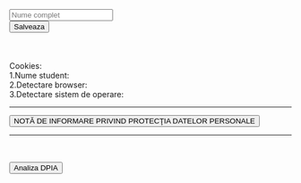 

<body>
<div class="container">

<div class="row">
	<div class="col3">  
		<input id="nameInput" type="text" class="form-control " placeholder="Nume complet" aria-label="Recipient's username" aria-describedby="basic-addon2">
	</div>
	<div class="col3">
		<button class="btn btn-success custom" type="button" id="addNameBtn" onclick="setNameCookie()">Salveaza</button>
		<button style="display:none;" class="btn btn-primary custom" type="button" id="editNameBtn" onclick="setNameCookie()">Actualizeaza</button>
	</div>
</div>
<br><br><br>
Cookies:<br>
1.Nume student: <b><span id="nameCookie"></span></b><br>
2.Detectare browser: <b><span id="browserCookie"></span></b><br>
3.Detectare sistem de operare: <b><span id="soCookie"></span></b><br>
<hr>

<button id="titluInfo" class="btn btn-outline-secondary custom" onclick="displayInfo()">NOTĂ DE INFORMARE PRIVIND PROTECŢIA DATELOR PERSONALE </button>

<div id="textInfo" style="display:none;">
<p align="left"><br><br><br>
	<strong>
Masterul de eActiviati din cadrul Universitatii Tehnice din Cluj-Napoca si programul de mobilitate a studentilor Erasmus in UK, prelucreaza in conformitate cu  Regulamentul General al Uniunii Europene nr. 679/2016, privind protectia persoanleor fizice in ceea ce priveste prelucrarea  datele cu caracter personal furnizate.

Vă notificăm faptul că datorită temeiului legal aplicabil în România și a relației contractuale în care vă aflați cu Universitatea Tehnică din Cluj-Napoca, Masterul de eActivitati si stagiul de mobilitate Erasmus in UK, procesează pe perioada relațiilor contractuale următoarele categorii de informații personale care vă aparțin pe care le deține la nivelul departamentelor și serviciilor: date de identificare conform actelor personale emise de autoritățile statului român (certificat de naștere, carte de identitate, pașaport unde e cazul, etc.); date financiare (număr de cont, venituri realizate la nivelul instituției, situații financiare personale, etc.); caracteristici personale (vârsta, locul nașterii, naționalitate, stare civilă, etc. necesare pentru stabilirea de drepturi cuvenite); opinii privind starea de sănătate (în baza certificatelor și adeverințelor medicale și de evaluare a stării de sănătate stipulate în normativele aplicabile); componența familiei (numărul de copii și date de identificare a acestora, stare civilă, etc. in baza cărora se fac justificările de calcul a unor drepturi cuvenite sau se stabilesc alte drepturi conform legilor și normativelor aplicabile pentru cei care optează sau solicită aceste drepturi); informații privind parcursul academic, calificările deținute, istoricul profesional, calitatea de membru in organizații profesionale, publicații, date de contact necesare pentru derularea curentă a activității educaționale și de cercetare specifice universității.
Aceste date prelucrate prin intermediul formularului de inscriere la concursul  de premiere a mobilitatii studentesti Erasmus sunt folosite doar pentru selectia, si premierea participantilor.

Menționăm ca reținerea datelor cu caracter personal în instituție are rolul de a putea furniza către titularul datelor, la cerere, informații privind perioada de școlarizare petrecută în cadrul instituției și după finalizarea acestei perioade de instruire și se supune suplimentar temeiului legal aplicabil în România furnizat de OM Nr. 657 / 24.11.2014 privind regimul actelor de studii în sistemul de învățământ superior cu completările ulterioare.
Conform Legii nr. 677/2001, beneficiaţi de dreptul de acces, de intervenţie asupra datelor, dreptul de a nu fi supus unei decizii individuale şi dreptul de a vă adresa justiţiei. Totodată, aveţi dreptul să vă opuneţi prelucrării datelor personale care vă privesc şi să solicitaţi ştergerea datelor*. Pentru exercitarea acestor drepturi, vă puteţi adresa cu o cerere scrisă, datată şi semnată la departamentul PDP al Universitatii Tehnice din Cluj Napoca. De asemenea, vă este recunoscut dreptul de a vă adresa justiţiei.
Datele dumneavoastră vor fi transferate în Marea Britanie în vederea efectuarii unui stagiu de mobilitate Erasmus
Dacă unele din datele despre dumneavoastră sunt incorecte, vă rugăm să ne informaţi cât mai curând posibil.
La nivel național respectarea drepturilor persoanelor cu privire la datele cu caracter personal este monitorizată de Autoritatea Națională de Supraveghere a Prelucrării Datelor cu Caracter Personal, www.dataprotection.ro.


	</strong>
	</p>
</div>
<hr>
<br><br>
<a target="blank" href="https://didatec-my.sharepoint.com/:w:/r/personal/cilean_il_teodor_utcluj_didatec_ro/_layouts/15/Doc.aspx?sourcedoc=%7B8F20E0F7-3F15-4A09-8FD5-33B3E9FF214D%7D&file=Analiza_DPIA.docx&action=default&mobileredirect=true">
	<button class="warning">Analiza DPIA</button>
</a>
</div>
</div>
</body>

<script> 
	let expandedInfo=false;
	function alertCookie() { alert(document.cookie); }
	// Opera 8.0+
	var isOpera = (!!window.opr && !!opr.addons) || !!window.opera || navigator.userAgent.indexOf(' OPR/') >= 0;

	// Firefox 1.0+
	var isFirefox = typeof InstallTrigger !== 'undefined';

	// Safari 3.0+ "[object HTMLElementConstructor]" 
	var isSafari = /constructor/i.test(window.HTMLElement) || (function (p) { return p.toString() === "[object SafariRemoteNotification]"; })(!window['safari'] || (typeof safari !== 'undefined' && window['safari'].pushNotification));

	// Internet Explorer 6-11
	var isIE = /*@cc_on!@*/false || !!document.documentMode;

	// Edge 20+
	var isEdge = !isIE && !!window.StyleMedia;

	// Chrome 1 - 79
	var isChrome = !!window.chrome && (!!window.chrome.webstore || !!window.chrome.runtime);

	// Edge (based on chromium) detection
	var isEdgeChromium = isChrome && (navigator.userAgent.indexOf("Edg") != -1);

	// Blink engine detection
	var isBlink = (isChrome || isOpera) && !!window.CSS;	
	
	if(isChrome && !isEdgeChromium){
		document.cookie = "browser=chrome";
		document.getElementById('browserCookie').innerHTML="chrome";
	}
	if(isOpera){
		document.cookie = "browser=opera";
		document.getElementById('browserCookie').innerHTML="opera";
	}
	if(isFirefox){
		document.cookie = "browser=firefox";
		document.getElementById('browserCookie').innerHTML="firefox";
	}
	if(isEdge || isEdgeChromium){
		document.cookie = "browser=edge";
		document.getElementById('browserCookie').innerHTML="edge";
	}
	if(isIE){
		document.cookie = "browser=iexplorer";
		document.getElementById('browserCookie').innerHTML="iexplorer";
	}
	var OSName = "Unknown";
	if (window.navigator.userAgent.indexOf("Windows NT 10.0")!= -1) OSName="Windows 10";
	if (window.navigator.userAgent.indexOf("Windows NT 6.3") != -1) OSName="Windows 8.1";
	if (window.navigator.userAgent.indexOf("Windows NT 6.2") != -1) OSName="Windows 8";
	if (window.navigator.userAgent.indexOf("Windows NT 6.1") != -1) OSName="Windows 7";
	if (window.navigator.userAgent.indexOf("Windows NT 6.0") != -1) OSName="Windows Vista";
	if (window.navigator.userAgent.indexOf("Windows NT 5.1") != -1) OSName="Windows XP";
	if (window.navigator.userAgent.indexOf("Windows NT 5.0") != -1) OSName="Windows 2000";
	if (window.navigator.userAgent.indexOf("Mac")            != -1) OSName="Mac/iOS";
	if (window.navigator.userAgent.indexOf("X11")            != -1) OSName="UNIX";
	if (window.navigator.userAgent.indexOf("Linux")          != -1) OSName="Linux";
	document.cookie = "operating-system="+OSName;
	document.getElementById('soCookie').innerHTML=OSName;

	
	function setNameCookie(){
		let element = document.getElementById('nameInput');
		document.cookie = "numeStudent="+element.value;
		let btn1 = document.getElementById('addNameBtn');
		btn1.style="display:none";
		document.getElementById('nameCookie').innerHTML=element.value;
	}
	if(document.cookie){
	let numeStudent =null;
		const numeStudentKey = document.cookie
		  .split('; ')
		  .find(row => row.startsWith('numeStudent='));
		   if( numeStudentKey){
			const numeStudent  = numeStudentKey.split('=')[1];
		}
	 
		if(numeStudent && numeStudent!=null && numeStudent!=undefined){
			let element = document.getElementById('nameInput');
			let btn1 = document.getElementById('addNameBtn');
			btn1.style="display:none";
			
			element.value= numeStudent;
			document.getElementById('nameCookie').innerHTML=numeStudent;
		}
	}
	
	
	
	function displayInfo(){
		if(!expandedInfo){
			document.getElementById('textInfo').style="display:block";
			
			expandedInfo=true;
		} else {
			document.getElementById('textInfo').style="display:none";
			
			expandedInfo=false;
		}
	}
</script>

